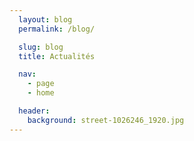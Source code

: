 ```yaml
---
  layout: blog
  permalink: /blog/

  slug: blog
  title: Actualités

  nav:
    - page
    - home

  header:
    background: street-1026246_1920.jpg
---
```

